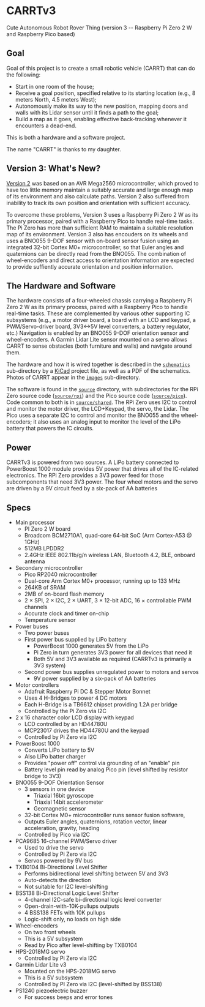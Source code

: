 # CARRTv3
Cute Autonomous Robot Rover Thing (version 3 -- Raspberry Pi Zero 2 W and Raspberry Pico based)

## Goal 

Goal of this project is to create a small robotic vehicle (CARRT) that can do the following:

- Start in one room of the house;
- Receive a goal position, specified relative to its starting location (e.g., 8 meters North, 4.5 meters West);
- Autonomously make its way to the new position, mapping doors and walls with its Lidar sensor until it finds a path to the goal;
- Build a map as it goes, enabling effective back-tracking whenever it encounters a dead-end.

This is both a hardware and a software project.

The name "CARRT" is thanks to my daughter.

## Version 3: What's New?

[Version 2](https://github.com/igormiktor/CARRTv2) was based on an AVR Mega2560 microcontroller, which proved to have too little memory maintain a suitably accurate and large enough map of its environment and also calculate paths.  Version 2 also suffered from inability to track its own position and orientation with sufficient accuracy.

To overcome these problems, Version 3 uses a Raspberry Pi Zero 2 W as its primary processor, paired with a Raspberry Pico to handle real-time tasks.  The Pi Zero has more than sufficient RAM to maintain a suitable resolution map of its environment.  Version 3 also has encouders on its wheels and uses a BNO055 9-DOF sensor with on-board sensor fusion using an integrated 32-bit Cortex M0+ microcontroller, so that Euler angles and quaternions can be directly read from the BNO055.  The combination of wheel-encoders and direct access to orientation information are expected to provide suffiently accurate orientation and position information. 

## The Hardware and Software

The hardware consists of a four-wheeled chassis carrying a Raspberry Pi Zero 2 W as its primary process, paired with a Raspberry Pico to handle real-time tasks.  These are complemented by various other supporting IC subsystems (e.g., a motor driver board, a board with an LCD and keypad, a PWM/Servo-driver board, 3V3<->5V level converters, a battery regulator, etc.)  Navigation is enabled by an BNO055 9-DOF orientation sensor and wheel-encoders.  A Garmin Lidar Lite sensor mounted on a servo allows CARRT to sense obstacles (both furniture and walls) and navigate around them.

The hardware and how it is wired together is described in the [`schematics`](https://github.com/igormiktor/CARRTv3/tree/main/schematics) sub-directory by a [KiCad](https://www.kicad.org/) project file, as well as a PDF of the schematics. Photos of CARRT appear in the [`images`](https://github.com/igormiktor/CARRTv3/tree/main/images) sub-directory.

The software is found in the [`source`](https://github.com/igormiktor/CARRTv3/tree/main/source) directory, with subdirectories for the RPi Zero source code ([`source/rpi`](https://github.com/igormiktor/CARRTv3/tree/main/source/rpi)) and the Pico source code ([`source/pico`](https://github.com/igormiktor/CARRTv3/tree/main/source/pico)).  Code common to both is in [`source/shared`](https://github.com/igormiktor/CARRTv3/tree/main/source/shared).   The RPi Zero uses I2C to control and monitor the motor driver, the LCD+Keypad, the servo, the Lidar.  The Pico uses a separate I2C to control and monitor the BNO055 and the wheel-encoders; it also uses an analog input to monitor the level of the LiPo battery that powers the IC circuits.

## Power

CARRTv3 is powered from two sources. A LiPo battery connected to PowerBoost 1000 module provides 5V power that drives all of the IC-related electronics.  The RPi Zero provides a 3V3 power feed for those subcomponents that need 3V3 power.  The four wheel motors and the servo are driven by a 9V circuit feed by a six-pack of AA batteries

## Specs

* Main processor
    * PI Zero 2 W board
    * Broadcom BCM2710A1, quad-core 64-bit SoC (Arm Cortex-A53 @ 1GHz)
    * 512MB LPDDR2
    * 2.4GHz IEEE 802.11b/g/n wireless LAN, Bluetooth 4.2, BLE, onboard antenna
* Secondary microcontroller
    * Pico RP2040 microcontroller
    * Dual-core Arm Cortex M0+ processor, running up to 133 MHz
    * 264KB of SRAM
    * 2MB of on-board flash memory
    * 2 × SPI, 2 × I2C, 2 × UART, 3 × 12-bit ADC, 16 × controllable PWM channels
    * Accurate clock and timer on-chip
    * Temperature sensor
* Power buses
    * Two power buses
    * First power bus supplied by LiPo battery
        * PowerBoost 1000 generates 5V from the LiPo
        * Pi Zero in turn generates 3V3 power for all devices that need it
        * Both 5V and 3V3 available as required (CARRTv3 is primarily a 3V3 system)
    * Second power bus supplies unregulated power to motors and servos
        * 9V power supplied by a six-pack of AA batteries
* Motor controllers
    * Adafruit Raspberry Pi DC & Stepper Motor Bonnet 
    * Uses 4 H-Bridges to power 4 DC motors
    * Each H-Bridge is a TB6612 chipset providing 1.2A per bridge
    * Controlled by the Pi Zero via I2C
* 2 x 16 character color LCD display with keypad
    * LCD controlled by an HD44780U
    * MCP23017 drives the HD44780U and the keypad
    * Controlled by Pi Zero via I2C
* PowerBoost 1000
    * Converts LiPo battery to 5V
    * Also LiPo batter charger
    * Provides "power off" control via grounding of an "enable" pin 
    * Battery level pin read by analog Pico pin (level shifted by resistor bridge to 3V3)
* BNO055 9-DOF Orientation Sensor
    * 3 sensors in one device
        * Triaxial 16bit gyroscope
        * Triaxial 14bit accelerometer
        * Geomagnetic sensor
    * 32-bit Cortex M0+ microcontroller runs sensor fusion software,
    * Outputs Euler angles, quaternions, rotation vector, linear acceleration, gravity, heading 
    * Controlled by Pico via I2C
* PCA9685 16-channel PWM/Servo driver
    * Used to drive the servo
    * Controlled by Pi Zero via I2C
    * Servos powered by 9V bus
* TXB0104 Bi-Directional Level Shifter
    * Performs bidirectional level shifting between 5V and 3V3 
    * Auto-detects the direction
    * Not suitable for I2C level-shifting
* BSS138 Bi-Directional Logic Level Shifter
    * 4-channel I2C-safe bi-directional logic level converter 
    * Open-drain-with-10K-pullups outputs
    * 4 BSS138 FETs with 10K pullups
    * Logic-shift only, no loads on high side
* Wheel-encoders 
    * On two front wheels
    * This is a 5V subsystem
    * Read by Pico after level-shifting by TXB0104
* HPS-2018MG servo
    * Controlled by Pi Zero via I2C
* Garmin Lidar Lite v3
    * Mounted on the HPS-2018MG servo
    * This is a 5V subsystem
    * Controlled by PI Zero via I2C (level-shifted by BSS138)
* PS1240 piezoelectric buzzer
    * For success beeps and error tones

